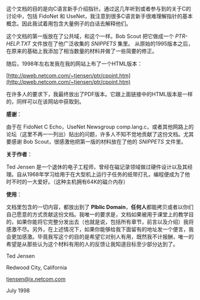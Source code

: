 这个文档的目的是向C语言新手介绍指针。通过这几年听到或者参与到的关于C的讨论中，包括 FidoNet 和 UseNet，我注意到很多C语言新手很难理解指针的基本概念。因此我试着用包含大量例子的白话去解释他们。

这个文档的第一版放在了公共域，和这个一样。Bob Scout 把它做成一个 *PTR-HELP.TXT* 文件放在了他广泛收集的 *SNIPPETS* 集里。 从原始的1995版本之后，在原来的基础上我添加了相当数量的材料并做了一些简要的修正。

随后，1998年左右发我在我的网站上布了一个HTML版本：

[http://pweb.netcom.com/~tjensen/ptr/cpoint.htm](http://pweb.netcom.com/~tjensen/ptr/cpoint.htm)


在许多人的要求下，我最终放出了PDF版本。它跟上面链接中的HTML版本是一样的，同样可以在该网站中获取到。

**感谢**：

由于在 FidoNet C Echo，UseNet Newsgroup comp.lang.c，或者其他网路上的论坛（这里不再一一列出）贴出的问题，许多人不知不觉地贡献了这份文档。尤其要感谢 Bob Scout，很感激他把第一版的材料放在了他的 *SNIPPETS* 文件里。

**关于作者**：

Ted Jensen 是一个退休的电子工程师，曾经在磁记录领域做过硬件设计以及其经理。自从1968年学习给用于在大型机上运行子任务的纸带打孔，编程便成为了他时不时的一大爱好。（这种主机拥有64K的磁介内存）

**使用**：

文档里包含的一切内容，都放出到了 **Plblic Domain**，**任何人**都能拷贝或者以你们自己愿意的方式贡献这份文档。我唯一的要求是，文档如果被用于课堂上的教学目的，如果你能将它完整分发出去（也就是说，包括所有章节，前言以及介绍）我将感激不尽。另外，在上述情况下，如果你能够给我下面留有的地址发一个便言，我会更加感激。毕竟我写这个的目的是希望它对别人有用，既然我不计报酬，唯一的希望是从那些认为这个材料有用的人的反馈让我知道目标至少部分达到了。

Ted Jensen

Redwood City, California

tjensen@ix.netcom.com

July 1998
